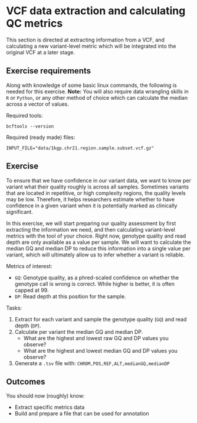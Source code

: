 # VCF data extraction and calculating QC metrics 

This section is directed at extracting information from a VCF, and calculating a new variant-level metric which will be integrated into the original VCF at a later stage.

## Exercise requirements

Along with knowledge of some basic linux commands, the following is needed for this exercise.
**Note:** You will also require data wrangling skills in `R` or `Python`, or any other method of choice which can calculate the median across a vector of values.

Required tools:
```
bcftools --version
```

Required (ready made) files:
```
INPUT_FILE="data/1kgp.chr21.region.sample.subset.vcf.gz"
```

## Exercise

To ensure that we have confidence in our variant data, we want to know per variant what their quality roughly is across all samples. Sometimes variants that are located in repetitive, or high complexity regions, the quality levels may be low. Therefore, it helps researchers estimate whether to have confidence in a given variant when it is potentially marked as clinically significant. 

In this exercise, we will start preparing our quality assessment by first extracting the information we need, and then calculating variant-level metrics with the tool of your choice. Right now, genotype quality and read depth are only available as a value per sample. We will want to calculate the median GQ and median DP to reduce this information into a single value per variant, which will ultimately allow us to infer whether a variant is reliable.

Metrics of interest:
- `GQ`: Genotype quality, as a phred-scaled confidence on whether the genotype call is wrong is correct. While higher is better, it is often capped at 99.
- `DP`: Read depth at this position for the sample.

Tasks:
1. Extract for each variant and sample the genotype quality (`GQ`) and read depth (`DP`). 
2. Calculate per variant the median GQ and median DP.
	- What are the highest and lowest raw GQ and DP values you observe?
	- What are the highest and lowest median GQ and DP values you observe? 
3. Generate a `.tsv` file with: `CHROM,POS,REF,ALT,medianGQ,medianDP`


## Outcomes

You should now (roughly) know:
- Extract specific metrics data
- Build and prepare a file that can be used for annotation



